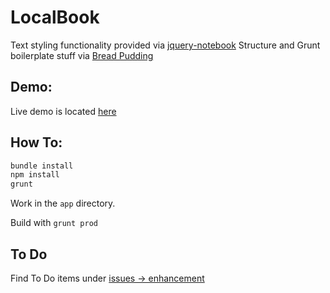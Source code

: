 # LocalBook

Text styling functionality provided via [jquery-notebook](https://github.com/raphaelcruzeiro/jquery-notebook)
Structure and Grunt boilerplate stuff via [Bread Pudding](https://github.com/VCUarts/bp)

## Demo: 
Live demo is located [here](http://backpacklab.me/localbook/)

## How To: 
```bash
bundle install
npm install
grunt
```
Work in the `app` directory. 

Build with `grunt prod`

## To Do
Find To Do items under [issues -> enhancement](https://github.com/streeetlamp/localbook/labels/enhancement)